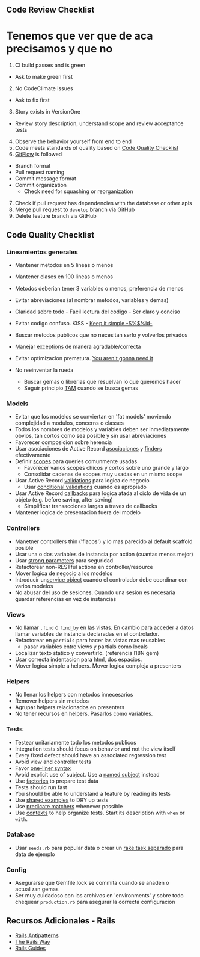 ## Code Review Checklist

# Tenemos que ver que de aca precisamos y que no

1. CI build passes and is green
  - Ask to make green first
2. No CodeClimate issues
  - Ask to fix first
3. Story exists in VersionOne
  - Review story description, understand scope and review acceptance tests
4. Observe the behavior yourself from end to end
5. Code meets standards of quality based on [Code Quality Checklist](https://cagit.careerbuilder.com/CorpAppsCB/wiki/wiki/Code-Review-Checklist#code-quality-checklist)
6. [GitFlow](https://cagit.careerbuilder.com/CorpAppsCB/authorization_api/wiki/*CA-GitFlow) is followed
  - Branch format
  - Pull request naming
  - Commit message format
  - Commit organization
    - Check need for squashing or reorganization
7. Check if pull request has dependencies with the database or other apis
8. Merge pull request to `develop` branch via GitHub
9. Delete feature branch via GitHub

## Code Quality Checklist

### Lineamientos generales
* Mantener metodos en 5 lineas o menos
* Mantener clases en 100 lineas o menos 
* Metodos deberian tener 3 variables o menos, preferencia de menos
* Evitar abreviaciones (al nombrar metodos, variables y demas)
* Claridad sobre todo - Facil lectura del codigo - Ser claro y conciso 
* Evitar codigo confuso. KISS - [Keep it simple -S%$%id-](http://principles-wiki.net/principles:keep_it_simple_stupid)
* Buscar metodos publicos que no necesitan serlo y volverlos privados 

* [Manejar exceptions](http://phrogz.net/programmingruby/tut_exceptions.html) de manera agradable/correcta

* Evitar optimizacion prematura. [You aren't gonna need it](https://en.wikipedia.org/wiki/You_aren%27t_gonna_need_it)
* No reeinventar la rueda
    - Buscar gemas o librerias que resuelvan lo que queremos hacer
    - Seguir principio [TAM](https://books.google.com/books?id=i6mZ0HBDPzsC&pg=PA214&lpg=PA214&dq=tam+test+tests+activity+maturity&source=bl&ots=pNh9Q-H4SD&sig=fnurOHkQdnx2pj4lHOlIsTGlLBA&hl=en&sa=X&ved=0ahUKEwifmfCYtbnNAhXGSSYKHdd-CjoQ6AEIHDAA#v=onepage&q&f=false) cuando se busca gemas

### Models
* Evitar que los modelos se conviertan en 'fat models' moviendo complejidad a modulos, concerns o classes
* Todos los nombres de modelos y variables deben ser inmediatamente obvios, tan cortos como sea posible y sin usar abreviaciones
* Favorecer composicion sobre herencia
* Usar asociaciones de Active Record [asociaciones](http://guides.rubyonrails.org/association_basics.html) y [finders](http://guides.rubyonrails.org/active_record_querying.html) efectivamente
* Definir [scopes](http://guides.rubyonrails.org/active_record_querying.html#scopes) para queries comunmente usadas
  * Favorecer varios scopes chicos y cortos sobre uno grande y largo 
  * Consolidar cadenas de scopes muy usadas en un mismo scope 
* Usar Active Record [validations](http://guides.rubyonrails.org/active_record_validations.html) para logica de negocio
  * Usar [conditional validations](http://guides.rubyonrails.org/active_record_validations.html#conditional-validation) cuando es apropiado
* Usar Active Record [callbacks](http://guides.rubyonrails.org/active_record_callbacks.html) para logica atada al ciclo de vida de un objeto (e.g. before saving, after saving)
  * Simplificar transacciones largas a traves de callbacks
* Mantener logica de presentacion fuera del modelo


### Controllers
* Manetner controllers thin ('flacos') y lo mas parecido al default scaffold posible
* Usar una o dos variables de instancia por action (cuantas menos mejor)
* Usar [strong parameters](http://edgeguides.rubyonrails.org/action_controller_overview.html#strong-parameters) para seguridad
* Refactorear non-RESTful actions en controller/resource
* Mover logica de negocio a los modelos
* Introducir un[service object](http://railscasts.com/episodes/398-service-objects) cuando el controlador debe coordinar con varios modelos
* No abusar del uso de sesiones. Cuando una sesion es necesaria guardar referencias en vez de instancias

### Views
* No llamar `.find` o `find_by` en las vistas. En cambio para acceder a datos llamar variables de instancia declaradas en el controlador.
* Refactorear en `partials` para hacer las vistas mas reusables
  - pasar variables entre views y partials como locals
* Localizar texto statico y convertirlo. (referencia I18N gem)
* Usar correcta indentacion para html, dos espacios.
* Mover logica simple a helpers. Mover logica compleja a presenters

### Helpers
* No llenar los helpers con metodos innecesarios
* Remover helpers sin metodos
* Agrupar helpers relacionados en presenters
* No tener recursos en helpers. Pasarlos como variables.

### Tests
* Testear unitariamente todo los metodos publicos
* Integration tests should focus on behavior and not the view itself
* Every fixed defect should have an associated regression test
* Avoid view and controller tests
* Favor [one-liner syntax](https://relishapp.com/rspec/rspec-core/docs/subject/one-liner-syntax)
* Avoid explicit use of subject. Use a [named subject](https://www.relishapp.com/rspec/rspec-core/docs/subject/explicit-subject#use-`subject(:name)`-to-define-a-memoized-helper-method) instead
* Use [factories](https://cagit.careerbuilder.com/CorpAppsCB/wiki/wiki/Testing#factory-girl) to prepare test data 
* Tests should run fast 
* You should be able to understand a feature by reading its tests 
* Use [shared examples](https://www.relishapp.com/rspec/rspec-core/docs/example-groups/shared-examples) to DRY up tests
* Use [predicate matchers](https://www.relishapp.com/rspec/rspec-expectations/v/3-4/docs/built-in-matchers/predicate-matchers) whenever possible
* Use [contexts](http://betterspecs.org/#contexts) to help organize tests. Start its description with `when` or `with`.

### Database
* Usar `seeds.rb` para popular data o crear un [rake task separado](http://rails-4-0.railstutorial.org/book/updating_and_deleting_users#sec-sample_users) para data de ejemplo

### Config
* Asegurarse que Gemfile.lock se commita cuando se añaden o actualizan gemas
* Ser muy cuidadoso con los archivos en 'environments' y sobre todo chequear `production.rb` para asegurar la correcta configuracion

## Recursos Adicionales - Rails
* [Rails Antipatterns](http://www.goodreads.com/book/show/9765652-rails-antipatterns)
* [The Rails Way](https://www.amazon.com/Rails-Way-Addison-Wesley-Professional-Ruby/dp/0321944275)
* [Rails Guides](http://guides.rubyonrails.org/)
